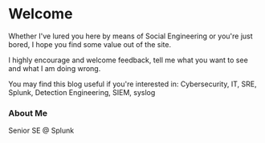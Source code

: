 # Welcome

Whether I've lured you here by means of Social Engineering or you're just bored, I hope you find some value out of the site.

I highly encourage and welcome feedback, tell me what you want to see and what I am doing wrong.

You may find this blog useful if you're interested in: Cybersecurity, IT, SRE, Splunk, Detection Engineering, SIEM, syslog

### About Me
Senior SE @ Splunk
